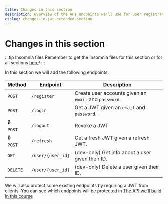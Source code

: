 ```yaml
---
title: Changes in this section
description: Overview of the API endpoints we'll use for user registration and authentication.
ctslug: changes-in-jwt-extended-section
---
```


# Changes in this section

:::tip Insomnia files
Remember to get the Insomnia files for this section or for all sections [here](/insomnia-files/)!
:::

In this section we will add the following endpoints:

| Method         | Endpoint          | Description                                           |
| -------------- | ----------------- | ----------------------------------------------------- |
| `POST`         | `/register`       | Create user accounts given an `email` and `password`. |
| `POST`         | `/login`          | Get a JWT given an `email` and `password`.            |
| 🔒 <br/> `POST` | `/logout`         | Revoke a JWT.                                         |
| 🔒 <br/> `POST` | `/refresh`        | Get a fresh JWT given a refresh JWT.                  |
| `GET`          | `/user/{user_id}` | (dev-only) Get info about a user given their ID.      |
| `DELETE`       | `/user/{user_id}` | (dev-only) Delete a user given their ID.              |

We will also protect some existing endpoints by requiring a JWT from clients. You can see which endpoints will be protected in [The API we'll build in this course](/docs/course_intro/what_is_rest_api/#the-api-well-build-in-this-course)